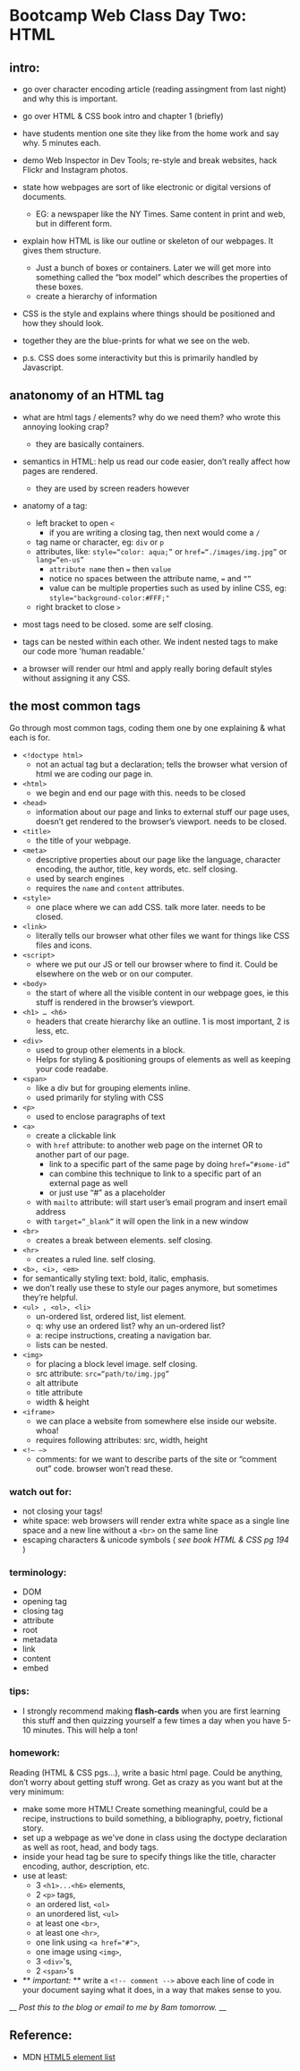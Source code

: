 Bootcamp Web Class Day Two: HTML
========
## intro:
- go over character encoding article (reading assingment from last night) and why this is important. 

- go over HTML & CSS book intro and chapter 1 (briefly)

- have students mention one site they like from the home work and say why. 5 minutes each.

- demo Web Inspector in Dev Tools; re-style and break websites, hack Flickr and Instagram photos.  

- state how webpages are sort of like electronic or digital versions of documents.
  - EG: a newspaper like the NY Times. Same content in print and web, but in different form.


- explain how HTML is like our outline or skeleton of our webpages. It gives them structure. 
  - Just a bunch of boxes or containers. Later we will get more into something called the “box model” which describes the properties of these boxes.
  - create a hierarchy of information

- CSS is the style and explains where things should be positioned and how they should look.

- together they are the blue-prints for what we see on the web.

- p.s. CSS does some interactivity but this is primarily handled by Javascript. 

## anatonomy of an HTML tag


- what are html tags / elements? why do we need them? who wrote this annoying looking crap?
  - they are basically containers.

- semantics in HTML: help us read our code easier, don’t really affect how pages are rendered.
  - they are used by screen readers however

- anatomy of a tag: 
  - left bracket to open `<`
    - if you are writing a closing tag, then next would come a `/`
  - tag name or character, eg: `div` or `p`
  - attributes, like: `style=“color: aqua;”` or `href=“./images/img.jpg”` or `lang=“en-us”`
    - `attribute name` then `=` then `value`
    - notice no spaces between the attribute name, `=` and `“”`
    - value can be multiple properties such as used by inline CSS, eg: `style="background-color:#FFF;"`	
  - right bracket to close `>`

- most tags need to be closed. some are self closing.

- tags can be nested within each other. We indent nested tags to make our code more 'human readable.'

- a browser will render our html and apply really boring default styles without assigning it any CSS.

## the most common tags

Go through most common tags, coding them one by one explaining & what each is for.

  - `<!doctype html>`
    - not an actual tag but a declaration; tells the browser what version of html we are coding our page in. 
  - `<html>`
    - we begin and end our page with this. needs to be closed
  - `<head>`
    - information about our page and links to external stuff our page uses, doesn’t get rendered to the browser’s viewport. needs to be closed.
  - `<title>`
    - the title of your webpage.
  - `<meta>`
    - descriptive properties about our page like the language, character encoding, the author, title, key words, etc. self closing.
    - used by search engines
    - requires the `name` and `content` attributes.
  - `<style>`
    - one place where we can add CSS. talk more later. needs to be closed.
  - `<link>`
    - literally tells our browser what other files we want for things like CSS files and icons.
  - `<script>`
    - where we put our JS or tell our browser where to find it. Could be elsewhere on the web or on our computer.
  - `<body>`
    - the start of where all the visible content in our webpage goes, ie this stuff is rendered in the browser’s viewport.
  - `<h1> … <h6>`
    - headers that create hierarchy like an outline. 1 is most important, 2 is less, etc. 
  - `<div>`
    - used to group other elements in a block.
    - Helps for styling & positioning groups of elements as well as keeping your code readabe.
  - `<span>`
    - like a div but for grouping elements inline.
    - used primarily for styling with CSS 
  - `<p>`
    - used to enclose paragraphs of text
  - `<a>`
    - create a clickable link 
    - with `href` attribute: to another web page on the internet OR to another part of our page.
      - link to a specific part of the same page by doing `href=“#some-id”`
      - can combine this technique to link to a specific part of an external page as well
      - or just use “#” as a placeholder
    - with `mailto` attribute: will start user’s email program and insert email address
    - with `target=“_blank”` it will open the link in a new window
  - `<br>`
    - creates a break between elements. self closing.
  - `<hr>`
    - creates a ruled line. self closing.
  - `<b>, <i>, <em>`
   - for semantically styling text: bold, italic, emphasis.
   - we don’t really use these to style our pages anymore, but sometimes they’re helpful.
  - `<ul> , <ol>, <li>`
    - un-ordered list, ordered list, list element.
    - q: why use an ordered list? why an un-ordered list?
    - a: recipe instructions, creating a navigation bar.
    - lists can be nested.
  - `<img>`
    - for placing a block level image. self closing.
    - src attribute: `src=“path/to/img.jpg”`
    - alt attribute
    - title attribute
    - width & height
  - `<iframe>`
    - we can place a website from somewhere else inside our website. whoa!
    - requires following attributes: src, width, height
  - `<!— —>`
    - comments: for we want to describe parts of the site or “comment out” code. browser won’t read these.

### watch out for:
- not closing your tags!
- white space: web browsers will render extra white space as a single line space and a new line without a `<br>` on the same line
- escaping characters & unicode symbols ( *see book HTML & CSS pg 194* )   

### terminology:
  - DOM 
  - opening tag
  - closing tag
  - attribute
  - root
  - metadata
  - link
  - content
  - embed
  
### tips:
- I strongly recommend making **flash-cards** when you are first learning this stuff and then quizzing yourself a few times a day when you have 5-10 minutes. This will help a ton!

### homework: 
Reading (HTML & CSS pgs...), write a basic html page. Could be anything, don’t worry about getting stuff wrong. Get as crazy as you want but at the very minimum:

- make some more HTML! Create something meaningful, could be a recipe, instructions to build something, a bibliography, poetry, fictional story.
- set up a webpage as we've done in class using the doctype declaration as well as root, head, and body tags.
- inside your head tag be sure to specify things like the title, character encoding, author, description, etc.
- use at least:
  - 3 `<h1>...<h6>` elements, 
  - 2 `<p>` tags, 
  - an ordered list, `<ol>` 
  - an unordered list, `<ul>`
  - at least one `<br>`, 
  - at least one `<hr>`, 
  - one link using `<a href="#">`, 
  - one image using `<img>`, 
  - 3 `<div>`'s, 
  - 2 `<span>`'s
- ** _important:_ ** write a `<!-- comment -->` above each line of code in your document saying what it does, in a way that makes sense to you.

__ *Post this to the blog or email to me by 8am tomorrow.* __


## Reference:
- MDN [HTML5 element list](https://developer.mozilla.org/en-US/docs/Web/Guide/HTML/HTML5/HTML5_element_list)